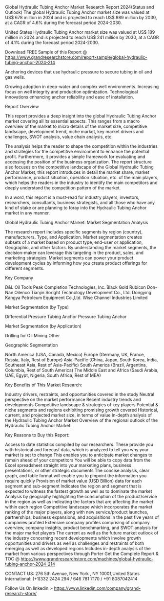 Global Hydraulic Tubing Anchor Market Research Report 2024(Status and Outlook)
The global Hydraulic Tubing Anchor market size was valued at US$ 678 million in 2024 and is projected to reach US$ 889 million by 2030, at a CAGR of 4.6% during the forecast period 2024-2030.

United States Hydraulic Tubing Anchor market size was valued at US$ 189 million in 2024 and is projected to reach US$ 241 million by 2030, at a CAGR of 4.1% during the forecast period 2024-2030.

Download FREE Sample of this Report @ https://www.grandresearchstore.com/report-sample/global-hydraulic-tubing-anchor-2024-214

Anchoring devices that use hydraulic pressure to secure tubing in oil and gas wells.

Growing adoption in deep-water and complex well environments. Increasing focus on well integrity and production optimization. Technological innovations enhancing anchor reliability and ease of installation.

Report Overview

This report provides a deep insight into the global Hydraulic Tubing Anchor market covering all its essential aspects. This ranges from a macro overview of the market to micro details of the market size, competitive landscape, development trend, niche market, key market drivers and challenges, SWOT analysis, value chain analysis, etc.

The analysis helps the reader to shape the competition within the industries and strategies for the competitive environment to enhance the potential profit. Furthermore, it provides a simple framework for evaluating and accessing the position of the business organization. The report structure also focuses on the competitive landscape of the Global Hydraulic Tubing Anchor Market, this report introduces in detail the market share, market performance, product situation, operation situation, etc. of the main players, which helps the readers in the industry to identify the main competitors and deeply understand the competition pattern of the market.

In a word, this report is a must-read for industry players, investors, researchers, consultants, business strategists, and all those who have any kind of stake or are planning to foray into the Hydraulic Tubing Anchor market in any manner.

Global Hydraulic Tubing Anchor Market: Market Segmentation Analysis

The research report includes specific segments by region (country), manufacturers, Type, and Application. Market segmentation creates subsets of a market based on product type, end-user or application, Geographic, and other factors. By understanding the market segments, the decision-maker can leverage this targeting in the product, sales, and marketing strategies. Market segments can power your product development cycles by informing how you create product offerings for different segments.

Key Company

D&L Oil Tools
Peak Completion Technologies, Inc.
Black Gold
Rubicon
Don-Nan
Oilenco
Tianjin Soright Technology Development Co., Ltd.
Dongying Kangya Petroleum Equipment Co.,Ltd.
Wise Channel Industries Limited

Market Segmentation (by Type)

Differential Pressure Tubing Anchor
Pressure Tubing Anchor

Market Segmentation (by Application)

Drilling for Oil
Mining
Other

Geographic Segmentation

North America (USA, Canada, Mexico)
Europe (Germany, UK, France, Russia, Italy, Rest of Europe)
Asia-Pacific (China, Japan, South Korea, India, Southeast Asia, Rest of Asia-Pacific)
South America (Brazil, Argentina, Columbia, Rest of South America)
The Middle East and Africa (Saudi Arabia, UAE, Egypt, Nigeria, South Africa, Rest of MEA)

Key Benefits of This Market Research:

Industry drivers, restraints, and opportunities covered in the study
Neutral perspective on the market performance
Recent industry trends and developments
Competitive landscape & strategies of key players
Potential & niche segments and regions exhibiting promising growth covered
Historical, current, and projected market size, in terms of value
In-depth analysis of the Hydraulic Tubing Anchor Market
Overview of the regional outlook of the Hydraulic Tubing Anchor Market:

Key Reasons to Buy this Report:

Access to date statistics compiled by our researchers. These provide you with historical and forecast data, which is analyzed to tell you why your market is set to change
This enables you to anticipate market changes to remain ahead of your competitors
You will be able to copy data from the Excel spreadsheet straight into your marketing plans, business presentations, or other strategic documents
The concise analysis, clear graph, and table format will enable you to pinpoint the information you require quickly
Provision of market value (USD Billion) data for each segment and sub-segment
Indicates the region and segment that is expected to witness the fastest growth as well as to dominate the market
Analysis by geography highlighting the consumption of the product/service in the region as well as indicating the factors that are affecting the market within each region
Competitive landscape which incorporates the market ranking of the major players, along with new service/product launches, partnerships, business expansions, and acquisitions in the past five years of companies profiled
Extensive company profiles comprising of company overview, company insights, product benchmarking, and SWOT analysis for the major market players
The current as well as the future market outlook of the industry concerning recent developments which involve growth opportunities and drivers as well as challenges and restraints of both emerging as well as developed regions
Includes in-depth analysis of the market from various perspectives through Porter
Get the Complete Report & TOC @ https://www.grandresearchstore.com/machines/global-hydraulic-tubing-anchor-2024-214

CONTACT US:
276 5th Avenue, New York , NY 10001,United States
International: (+1)332 2424 294 / 646 781 7170 / +91 8087042414

Follow Us On linkedin :- https://www.linkedin.com/company/grand-research-store/
